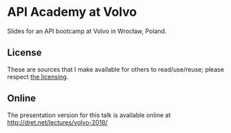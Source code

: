 # API Academy at Volvo

Slides for an API bootcamp at Volvo in Wrocław, Poland.


## License

These are sources that I make available for others to read/use/reuse; please respect [the licensing](../LICENSE).


## Online

The presentation version for this talk is available online at http://dret.net/lectures/volvo-2018/
